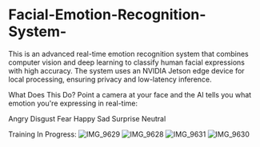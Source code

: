 # Facial-Emotion-Recognition-System-
This is an advanced real-time emotion recognition system that combines computer vision and deep learning to classify human facial expressions with high accuracy. The system uses an NVIDIA Jetson edge device for local processing, ensuring privacy and low-latency inference.

What Does This Do?
Point a camera at your face and the AI tells you what emotion you're expressing in real-time:

Angry 
Disgust 
Fear 
Happy 
Sad 
Surprise 
Neutral 

Training In Progress: 
![IMG_9629](https://github.com/user-attachments/assets/17e9e1a4-8bad-4678-b4a1-9eb1c873ff7a)
![IMG_9628](https://github.com/user-attachments/assets/fc7e2798-2684-4350-a4b7-208e5598b486)
![IMG_9631](https://github.com/user-attachments/assets/3d84cdf3-68f9-41dc-b0da-d22bcabdc8bf)
![IMG_9630](https://github.com/user-attachments/assets/aa59b4c7-be10-47d7-b8c0-4bbf3b8f1e91)
